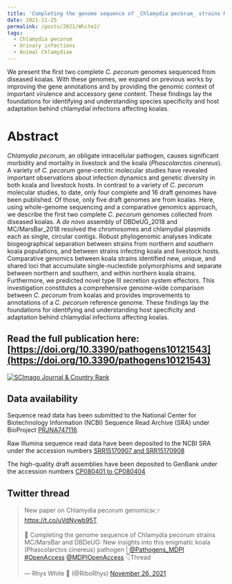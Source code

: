 ```yaml
---
title: 'Completing the genome sequence of _Chlamydia pecorum_ strains MC/MarsBar and DBDeUG: New insights into this enigmatic koala (_Phascolarctos cinereus_) pathogen'
date: 2021-11-25
permalink: /posts/2021/White2/
tags:
  - Chlamydia pecorum
  - Urinary infections
  - Animal Chlamydiae
---
```


We present the first two complete _C. pecorum_ genomes sequenced from diseased koalas. With these genomes, we expand on previous works by improving the gene annotations and by providing the genomic context of important virulence and accessory gene content. These findings lay the foundations for identifying and understanding species specificity and host adaptation behind chlamydial infections affecting koalas.

Abstract
======
_Chlamydia pecorum_, an obligate intracellular pathogen, causes significant morbidity and mortality in livestock and the koala (_Phascolarctos cinereus_). A variety of _C. pecorum_ gene-centric molecular studies have revealed important observations about infection dynamics and genetic diversity in both koala and livestock hosts. In contrast to a variety of _C. pecorum_ molecular studies, to date, only four complete and 16 draft genomes have been published. Of those, only five draft genomes are from koalas. Here, using whole-genome sequencing and a comparative genomics approach, we describe the first two complete _C. pecorum_ genomes collected from diseased koalas. A _de novo_ assembly of DBDeUG_2018 and MC/MarsBar_2018 resolved the chromosomes and chlamydial plasmids each as single, circular contigs. Robust phylogenomic analyses indicate biogeographical separation between strains from northern and southern koala populations, and between strains infecting koala and livestock hosts. Comparative genomics between koala strains identified new, unique, and shared loci that accumulate single-nucleotide polymorphisms and separate between northern and southern, and within northern koala strains. Furthermore, we predicted novel type III secretion system effectors. This investigation constitutes a comprehensive genome-wide comparison between _C. pecorum_ from koalas and provides improvements to annotations of a _C. pecorum_ reference genome. These findings lay the foundations for identifying and understanding host specificity and adaptation behind chlamydial infections affecting koalas.


Read the full publication here: [https://doi.org/10.3390/pathogens10121543](https://doi.org/10.3390/pathogens10121543)
------

<a href="https://www.scimagojr.com/journalsearch.php?q=21100337905&amp;tip=sid&amp;exact=no" title="SCImago Journal &amp; Country Rank"><img border="0" src="https://www.scimagojr.com/journal_img.php?id=21100337905" alt="SCImago Journal &amp; Country Rank"  /></a>

Data availability
------
Sequence read data has been submitted to the National Center for Biotechnology Information (NCBI) Sequence Read Archive (SRA) under BioProject [PRJNA747116](https://www.ncbi.nlm.nih.gov/bioproject/PRJNA747116)

Raw Illumina sequence read data have been deposited to the NCBI SRA under the accession numbers [SRR15170907 and SRR15170908](https://www.ncbi.nlm.nih.gov/sra?linkname=bioproject_sra_all&from_uid=747116)

The high-quality draft assemblies have been deposited to GenBank under the accession numbers [CP080401 to CP080404](https://www.ncbi.nlm.nih.gov/nuccore?term=747116%5BBioProject%5D)

Twitter thread
------
<blockquote class="twitter-tweet"><p lang="en" dir="ltr">New paper on Chlamydia pecorum genomics👉 <a href="https://t.co/uVdNywb95T">https://t.co/uVdNywb95T</a><br><br>📌 Completing the genome sequence of Chlamydia pecorum strains MC/MarsBar and DBDeUG: New insights into this enigmatic koala (Phascolarctos cinereus) pathogen | <a href="https://twitter.com/Pathogens_MDPI?ref_src=twsrc%5Etfw">@Pathogens_MDPI</a> <a href="https://twitter.com/hashtag/OpenAccess?src=hash&amp;ref_src=twsrc%5Etfw">#OpenAccess</a> <a href="https://twitter.com/MDPIOpenAccess?ref_src=twsrc%5Etfw">@MDPIOpenAccess</a> 👇Thread</p>&mdash; Rhys White 🧬 (@RiboRhys) <a href="https://twitter.com/RiboRhys/status/1464119020953636868?ref_src=twsrc%5Etfw">November 26, 2021</a></blockquote> <script async src="https://platform.twitter.com/widgets.js" charset="utf-8"></script>
